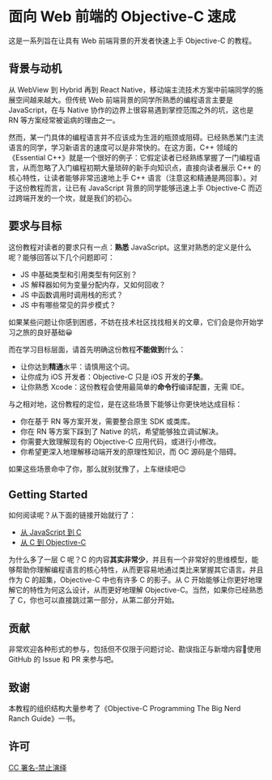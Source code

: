 # 面向 Web 前端的 Objective-C 速成

这是一系列旨在让具有 Web 前端背景的开发者快速上手 Objective-C 的教程。


## 背景与动机
从 WebView 到 Hybrid 再到 React Native，移动端主流技术方案中前端同学的施展空间越来越大。但传统 Web 前端背景的同学所熟悉的编程语言主要是 JavaScript，在与 Native 协作的边界上很容易遇到掌控范围之外的坑，这也是 RN 等方案经常被诟病的理由之一。

然而，某一门具体的编程语言并不应该成为生涯的瓶颈或阻碍。已经熟悉某门主流语言的同学，学习新语言的速度可以是非常快的。在这方面，C++ 领域的《Essential C++》就是一个很好的例子：它假定读者已经熟练掌握了一门编程语言，从而忽略了入门编程初期大量琐碎的新手向知识点，直接向读者展示 C++ 的核心特性，让读者能够非常迅速地上手 C++ 语言（注意这和精通是两回事）。对于这份教程而言，让已有 JavaScript 背景的同学能够迅速上手 Objective-C 而迈过跨端开发的一个坎，就是我们的初心。


## 要求与目标
这份教程对读者的要求只有一点：**熟悉** JavaScript。这里对熟悉的定义是什么呢？能够回答以下几个问题即可：

* JS 中基础类型和引用类型有何区别？
* JS 解释器如何为变量分配内存，又如何回收？
* JS 中函数调用时调用栈的形式？
* JS 中有哪些常见的异步模式？

如果某些问题让你感到困惑，不妨在技术社区找找相关的文章，它们会是你开始学习之旅的良好基础😀

而在学习目标层面，请首先明确这份教程**不能做到**什么：

* 让你达到**精通**水平：请慎用这个词。
* 让你成为 iOS 开发者：Objective-C 只是 iOS 开发的**子集**。
* 让你熟悉 Xcode：这份教程会使用最简单的**命令行**编译配置，无需 IDE。

与之相对地，这份教程的定位，是在这些场景下能够让你更快地达成目标：

* 你在基于 RN 等方案开发，需要整合原生 SDK 或类库。
* 你在 RN 等方案下踩到了 Native 的坑，希望能够独立调试解决。
* 你需要大致理解现有的 Objective-C 应用代码，或进行小修改。
* 你希望更深入地理解移动端开发的原理性知识，而 OC 源码是个阻碍。

如果这些场景命中了你，那么就别犹豫了，上车继续吧😉


## Getting Started
如何阅读呢？从下面的链接开始就行了：

<!--TODO link-->

* [从 JavaScript 到 C](./)
* [从 C 到 Objective-C](./)

为什么多了一层 C 呢？C 的内容**其实非常少**，并且有一个非常好的思维模型，能够帮助你理解编程语言的核心特性，从而更容易地通过类比来掌握其它语言。并且作为 C 的超集，Objective-C 中也有许多 C 的影子。从 C 开始能够让你更好地理解它的特性为何这么设计，从而更好地理解 Objective-C。当然，如果你已经熟悉了 C，你也可以直接跳过第一部分，从第二部分开始。


## 贡献
非常欢迎各种形式的参与，包括但不仅限于问题讨论、勘误指正与新增内容🙏使用 GitHub 的 Issue 和 PR 来参与吧。


## 致谢
本教程的组织结构大量参考了《Objective-C Programming The Big Nerd Ranch Guide》一书。


## 许可
[CC 署名-禁止演绎](http://creativecommons.org/licenses/by-nd/4.0)
